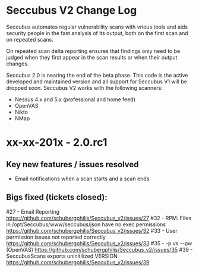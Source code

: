 Seccubus V2 Change Log
======================
Seccubus automates regular vulnerability scans with vrious tools and aids 
security people in the fast analysis of its output, both on the first scan and 
on repeated scans.

On repeated scan delta reporting ensures that findings only need to be judged 
when they first appear in the scan results or when their output changes.

Seccubus 2.0 is nearing the end of the beta phase. This code is the active 
developed and maintained version and all support for Seccubus V1 will be dropped
soon. Seccubus V2 works with the following scanners:
* Nessus 4.x and 5.x (professional and home feed)
* OpenVAS
* Nikto 
* NMap

xx-xx-201x - 2.0.rc1
====================

Key new features / issues resolved
----------------------------------
* Email notifications when a scan starts and a scan ends

Bigs fixed (tickets closed):
----------------------------
#27 - Email Reporting
https://github.com/schubergphilis/Seccubus_v2/issues/27
#32 - RPM: Files in /opt/Seccubus/www/seccubus/json have no exec permissions
https://github.com/schubergphilis/Seccubus_v2/issues/32
#33 - User permission issues not reported correctly
https://github.com/schubergphilis/Seccubus_v2/issues/33
#35 - -p vs --pw (OpenVAS)
https://github.com/schubergphilis/Seccubus_v2/issues/35
#39 - SeccubusScans exports uninitilized VERSION
https://github.com/schubergphilis/Seccubus_v2/issues/39
